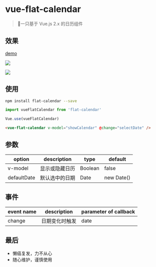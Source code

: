 # vue-flat-calendar

> 📅一只基于 Vue.js 2.x 的日历组件

## 效果

[demo](https://yumiko-liu.github.io/vue-flat-calendar/index.html)

![](https://s1.ax1x.com/2018/10/16/ia5tZq.png)

![](https://s1.ax1x.com/2018/10/16/ia51zQ.png)


## 使用

``` bash
npm install flat-calendar --save
```

``` javascript
import vueFlatCalendar from 'flat-calendar'

Vue.use(vueFlatCalendar)
```

``` html
<vue-flat-calendar v-model="showCalendar" @change="selectDate" />
```

## 参数

option | description | type | default
--- | --- | --- | ---
v-model | 显示或隐藏日历 | Boolean | false
defaultDate | 默认选中的日期 | Date | new Date()

## 事件

event name | description | 	parameter of callback
--- | --- | ---
change | 日期变化时触发 | date

## 最后

* 懒癌复发，力不从心
* 随心维护，谨慎使用
